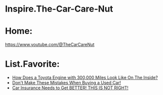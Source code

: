 # Inspire.The-Car-Care-Nut
# Home:
https://www.youtube.com/@TheCarCareNut

# List.Favorite:
- [How Does a Toyota Engine with 300,000 Miles Look Like On The Inside?](https://youtu.be/ug--U5FkTTo)
- [Don't Make These Mistakes When Buying a Used Car!](https://youtu.be/d0y71jkDejc)
- [Car Insurance Needs to Get BETTER! THIS IS NOT RIGHT!](https://youtu.be/KCuu8JcEb3Q)
